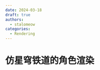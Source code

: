 ```yaml
---
date: 2024-03-18
draft: true
authors:
  - stalomeow
categories:
  - Rendering
---
```


# 仿星穹铁道的角色渲染

<!-- more -->
